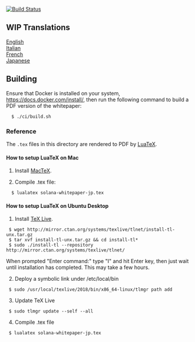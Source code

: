 [![Build Status](https://badge.buildkite.com/caf7ae5f41c9eadbce6c3e4d9f5197ffb7f3e4977873eb4971.svg?branch=master)](https://solana-ci-gate.herokuapp.com/buildkite_public_log?https://buildkite.com/solana-labs/whitepaper/builds/latest/master)

## WIP Translations
[English](solana-whitepaper-en.pdf)  
[Italian](solana-whitepaper-it.pdf)  
[French](solana-whitepaper-fr.pdf)  
[Japanese](solana-whitepaper-ja.pdf)  


## Building
Ensure that Docker is installed on your system,
https://docs.docker.com/install/, then run the following command to build a PDF
version of the whitepaper:
```
  $ ./ci/build.sh
```

### Reference
The `.tex` files in this directory are rendered to PDF by [LuaTeX](http://www.luatex.org/ "LuaTex Official Website").

#### How to setup LuaTeX on Mac
1. Install [MacTeX](http://www.tug.org/mactex/ "MacTex Official Site").

2. Compile .tex file: 
```
  $ lualatex solana-whitepaper-jp.tex
```

#### How to setup LuaTeX on Ubuntu Desktop
1. Install [TeX Live](https://www.tug.org/texlive/ "TeX Live Official Site").
```
 $ wget http://mirror.ctan.org/systems/texlive/tlnet/install-tl-unx.tar.gz
 $ tar xvf install-tl-unx.tar.gz && cd install-tl*
 $ sudo ./install-tl --repository http://mirror.ctan.org/systems/texlive/tlnet/
```
When prompted "Enter command:" type "I" and hit Enter key, then just wait until installation has completed. This may take a few hours.

2. Deploy a symbolic link under /etc/local/bin
```
 $ sudo /usr/local/texlive/2018/bin/x86_64-linux/tlmgr path add
```

3. Update TeX Live
```
 $ sudo tlmgr update --self --all
```

4. Compile .tex file
```
 $ lualatex solana-whitepaper-jp.tex
```

